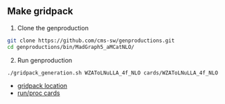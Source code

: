
## Make gridpack

1.  Clone the genproduction                                                                                                                 
                                                                                                                                            
```bash                                                                                                                                     
git clone https://github.com/cms-sw/genproductions.git                                                                                      
cd genproductions/bin/MadGraph5_aMCatNLO/                                                                                                   
```                                                                                                                                         
                                                                                                                                            
2. Run genproduction                                                                                                                       
                                                                                                                                            
```bash                                                                                                                                     
./gridpack_generation.sh WZAToLNuLLA_4f_NLO cards/WZAToLNuLLA_4f_NLO                                                                        
```                                                                                                                                                                                                                         
 - [gridpack location](https://github.com/ico1036/WVA_study/blob/master/Sample_Generation/gridpack/gridpack_path.txt)
 - [run/proc cards](https://github.com/ico1036/WVA_study/tree/master/Sample_Generation/cards)
 
